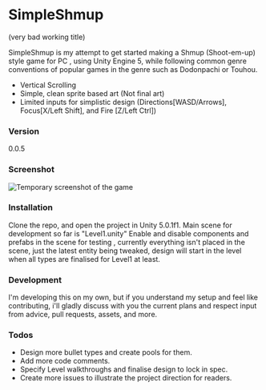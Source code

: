 # SimpleShmup 
(very bad working title)

SimpleShmup is my attempt to get started making a Shmup (Shoot-em-up) style game for PC , using Unity Engine 5,
while following common genre conventions of popular games in the genre such as Dodonpachi or Touhou.

  - Vertical Scrolling
  - Simple, clean sprite based art (Not final art)
  - Limited inputs for simplistic design (Directions[WASD/Arrows], Focus[X/Left Shift], and Fire [Z/Left Ctrl])

### Version
0.0.5


### Screenshot
![Temporary screenshot of the game](http://blog.christiancod.es/uploads?url=2015-08-06_22_11_53shmuptempscreenshot "Temporary Screenshot")


### Installation

Clone the repo, and open the project in Unity 5.0.1f1.
Main scene for development so far is "Level1.unity"
Enable and disable components and prefabs in the scene for testing , currently everything isn't placed in the scene, just the latest entity being tweaked, design will start in the level when all types are finalised for Level1 at least.

### Development

I'm developing this on my own, but if you understand my setup and feel like contributing, i'll gladly discuss with you the current plans and respect input from advice, pull requests, assets, and more.

### Todos

 - Design more bullet types and create pools for them.
 - Add more code comments.
 - Specify Level walkthroughs and finalise design to lock in spec.
 - Create more issues to illustrate the project direction for readers.
